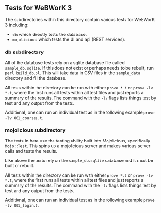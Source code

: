 ## Tests for WeBWorK 3

The subdirectories within this directory contain various tests for WeBWorK 3 including:
* `db`: which directly tests the database.
* `mojolicious`: which tests the UI and api (REST services).

### db subdirectory

All of the database tests rely on a sqlite database file called `sample_db.sqlite`.  If this does not exist or perhaps needs to be rebuilt, run `perl build_db.pl`.  This will take data in CSV files in the `sample_data` directory and fill the database.

All tests within the directory can be run with either `prove *.t` or `prove -lv *.t`, where the first runs all tests within all test files and just reports a summary of the results.  The command with the `-lv` flags lists things test by test and any output from the tests.

Additional, one can run an individual test as in the following  example `prove -lv 001_courses.t`.

### mojolicious subdirectory

The tests in here use the testing ability built into Mojolicious, specifically `Mojo::Test`.  This spins up a mojolicious server and makes various server calls and tests the results.

Like above the tests rely on the `sample_db.sqlite` database and it must be built or rebuilt.

All tests within the directory can be run with either `prove *.t` or `prove -lv *.t`, where the first runs all tests within all test files and just reports a summary of the results.  The command with the `-lv` flags lists things test by test and any output from the tests.

Additional, one can run an individual test as in the following  example `prove -lv 001_login.t`.